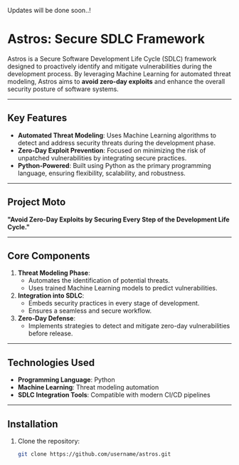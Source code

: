 Updates will be done soon..!
# **Astros: Secure SDLC Framework**

Astros is a Secure Software Development Life Cycle (SDLC) framework designed to proactively identify and mitigate vulnerabilities during the development process. By leveraging Machine Learning for automated threat modeling, Astros aims to **avoid zero-day exploits** and enhance the overall security posture of software systems.

---

## **Key Features**
- **Automated Threat Modeling**: Uses Machine Learning algorithms to detect and address security threats during the development phase.
- **Zero-Day Exploit Prevention**: Focused on minimizing the risk of unpatched vulnerabilities by integrating secure practices.
- **Python-Powered**: Built using Python as the primary programming language, ensuring flexibility, scalability, and robustness.

---

## **Project Moto**
**"Avoid Zero-Day Exploits by Securing Every Step of the Development Life Cycle."**

---

## **Core Components**
1. **Threat Modeling Phase**:
   - Automates the identification of potential threats.
   - Uses trained Machine Learning models to predict vulnerabilities.
2. **Integration into SDLC**:
   - Embeds security practices in every stage of development.
   - Ensures a seamless and secure workflow.
3. **Zero-Day Defense**:
   - Implements strategies to detect and mitigate zero-day vulnerabilities before release.

---

## **Technologies Used**
- **Programming Language**: Python
- **Machine Learning**: Threat modeling automation
- **SDLC Integration Tools**: Compatible with modern CI/CD pipelines

---

## **Installation**
1. Clone the repository:
   ```bash
   git clone https://github.com/username/astros.git
